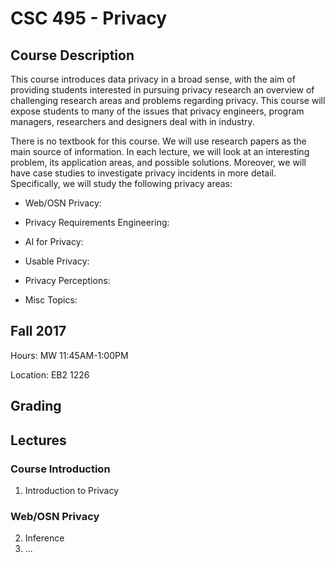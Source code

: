 # CSC 495 - Privacy

## Course Description

This course introduces data privacy in a broad sense, with the aim of providing students interested in pursuing privacy research an overview of challenging research areas and problems regarding privacy. This course will expose students to many of the issues that privacy engineers, program managers, researchers and designers deal with in industry.

There is no textbook for this course. We will use research papers as the main source of information. In each lecture, we will look at an interesting problem, its application areas, and possible solutions. Moreover, we will have case studies to investigate privacy incidents in more detail. Specifically, we will study the following privacy areas:

- Web/OSN Privacy:

- Privacy Requirements Engineering:

- AI for Privacy:

- Usable Privacy:

- Privacy Perceptions:

- Misc Topics:

## Fall 2017

Hours: MW 11:45AM-1:00PM

Location: EB2 1226

## Grading

## Lectures

### Course Introduction
1. Introduction to Privacy

### Web/OSN Privacy
2. Inference
3. ...
